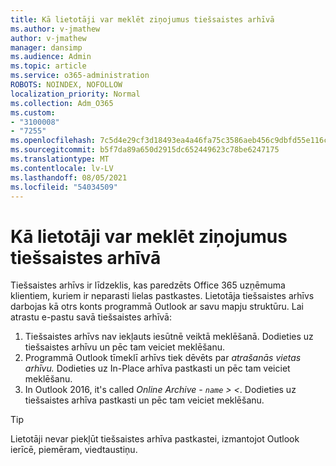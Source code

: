```yaml
---
title: Kā lietotāji var meklēt ziņojumus tiešsaistes arhīvā
ms.author: v-jmathew
author: v-jmathew
manager: dansimp
ms.audience: Admin
ms.topic: article
ms.service: o365-administration
ROBOTS: NOINDEX, NOFOLLOW
localization_priority: Normal
ms.collection: Adm_O365
ms.custom:
- "3100008"
- "7255"
ms.openlocfilehash: 7c5d4e29cf3d18493ea4a46fa75c3586aeb456c9dbfd55e116caa67b6cd11202
ms.sourcegitcommit: b5f7da89a650d2915dc652449623c78be6247175
ms.translationtype: MT
ms.contentlocale: lv-LV
ms.lasthandoff: 08/05/2021
ms.locfileid: "54034509"
---
```

# <a name="how-users-can-search-their-online-archive-for-messages"></a>Kā lietotāji var meklēt ziņojumus tiešsaistes arhīvā

Tiešsaistes arhīvs ir līdzeklis, kas paredzēts Office 365 uzņēmuma klientiem, kuriem ir neparasti lielas pastkastes. Lietotāja tiešsaistes arhīvs darbojas kā otrs konts programmā Outlook ar savu mapju struktūru. Lai atrastu e-pastu savā tiešsaistes arhīvā:

1. Tiešsaistes arhīvs nav iekļauts iesūtnē veiktā meklēšanā. Dodieties uz tiešsaistes arhīvu un pēc tam veiciet meklēšanu.
2. Programmā Outlook tīmeklī arhīvs tiek dēvēts par *atrašanās vietas arhīvu.* Dodieties uz In-Place arhīva pastkasti un pēc tam veiciet meklēšanu.
3. In Outlook 2016, it's called *Online Archive - `name` > <*. Dodieties uz tiešsaistes arhīva pastkasti un pēc tam veiciet meklēšanu.

> [!TIP]
> Lietotāji nevar piekļūt tiešsaistes arhīva pastkastei, izmantojot Outlook ierīcē, piemēram, viedtaustiņu.
